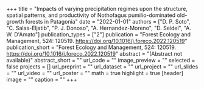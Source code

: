 +++
title = "Impacts of varying precipitation regimes upon the structure, spatial patterns, and productivity of Nothofagus pumilio-dominated old-growth forests in Patagonia"
date = "2022-01-01"
authors = ["D. P. Soto", "C. Salas-Eljatib", "P. J. Donoso", "A. Hernandez-Moreno", "D. Seidel", "A. W. D'Amato"]
publication_types = ["2"]
publication = "Forest Ecology and Management, 524: 120519. https://doi.org/10.1016/j.foreco.2022.120519"
publication_short = "Forest Ecology and Management, 524: 120519. https://doi.org/10.1016/j.foreco.2022.120519"
abstract = "(Abstract not available)"
abstract_short = ""
url_code = ""
image_preview = ""
selected = false
projects = []
url_preprint = ""
url_dataset = ""
url_project = ""
url_slides = ""
url_video = ""
url_poster = ""
math = true
highlight = true
[header]
image = ""
caption = ""
+++
